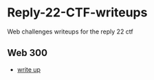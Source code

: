 # Reply-22-CTF-writeups
Web challenges writeups for the reply 22 ctf


## Web 300 
- [write up](web300/web-3000.md)
